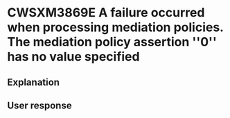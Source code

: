 # CWSXM3869E A failure occurred when processing mediation policies. The mediation policy assertion ''0'' has no value specified

## Explanation

## User response